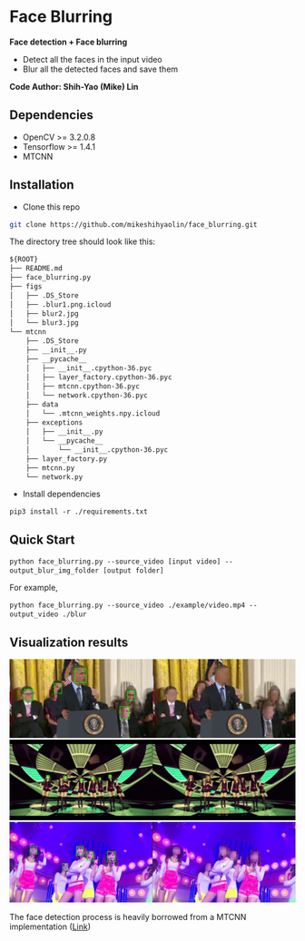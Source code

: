 # Face Blurring
**Face detection + Face blurring**
+ Detect all the faces in the input video
+ Blur all the detected faces and save them 

**Code Author: Shih-Yao (Mike) Lin**

## Dependencies
+ OpenCV >= 3.2.0.8
+ Tensorflow >= 1.4.1
+ MTCNN 

## Installation

* Clone this repo

```bash
git clone https://github.com/mikeshihyaolin/face_blurring.git
```
The directory tree should look like this:
```
${ROOT}
├── README.md
├── face_blurring.py
├── figs
│   ├── .DS_Store
│   ├── .blur1.png.icloud
│   ├── blur2.jpg
│   └── blur3.jpg
└── mtcnn
    ├── .DS_Store
    ├── __init__.py
    ├── __pycache__
    │   ├── __init__.cpython-36.pyc
    │   ├── layer_factory.cpython-36.pyc
    │   ├── mtcnn.cpython-36.pyc
    │   └── network.cpython-36.pyc
    ├── data
    │   └── .mtcnn_weights.npy.icloud
    ├── exceptions
    │   ├── __init__.py
    │   └── __pycache__
    │       └── __init__.cpython-36.pyc
    ├── layer_factory.py
    ├── mtcnn.py
    └── network.py
```

* Install dependencies
```
pip3 install -r ./requirements.txt
```

## Quick Start
```
python face_blurring.py --source_video [input video] --output_blur_img_folder [output folder]
```
For example,
```
python face_blurring.py --source_video ./example/video.mp4 --output_video ./blur
```

## Visualization results
![](figs/blur1.png)
![](figs/blur2.jpg)
![](figs/blur3.jpg)

The face detection process is heavily borrowed from a MTCNN implementation ([Link](https://github.com/ipazc/mtcnn.git))
